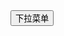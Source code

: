 <button class="layui-btn" id="ID-dropdown-demo-reload">
  <span>下拉菜单</span>
  <i class="layui-icon layui-icon-down layui-font-12"></i>
</button>

<!-- import layui --> 
<script>
layui.use(function(){
  var dropdown = layui.dropdown;

  // 渲染
  dropdown.render({
    elem: '#ID-dropdown-demo-reload',
    data: [{
      title: 'menu item 1',
      id: 100
    }, {
      title: '重载该面板',
      id: 101
    }],
    click: function(data){
      if(data.id === 101){ // 菜单项对应设置的 id 值
        // 重载方法
        dropdown.reload('ID-dropdown-demo-reload', {
          data: [{ // 重新赋值 data
            title: '新选项 1',
            id: 111
          }, {
            title: '新选项 2',
            id: 222
          }], 
          show: true // 重载即显示组件面板
        });

        return false; // 点击该选项，阻止面板关闭
      }
    }
  });
});
</script>